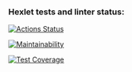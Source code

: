 ### Hexlet tests and linter status:
[![Actions Status](https://github.com/anatolii-serzhantov/frontend-project-lvl2/workflows/hexlet-check/badge.svg)](https://github.com/anatolii-serzhantov/frontend-project-lvl2/actions)

[![Maintainability](https://api.codeclimate.com/v1/badges/d5d8b91a27b198e5b00c/maintainability)](https://codeclimate.com/github/anatolii-serzhantov/frontend-project-lvl2/maintainability)

[![Test Coverage](https://api.codeclimate.com/v1/badges/d5d8b91a27b198e5b00c/test_coverage)](https://codeclimate.com/github/anatolii-serzhantov/frontend-project-lvl2/test_coverage)